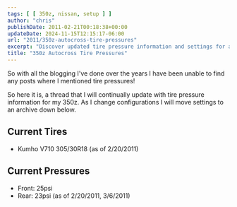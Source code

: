 ```yaml
---
tags: [ [ 350z, nissan, setup ] ]
author: "chris"
publishDate: 2011-02-21T00:18:38+00:00
updateDate: 2024-11-15T12:15:17-06:00
url: "2011/350z-autocross-tire-pressures"
excerpt: "Discover updated tire pressure information and settings for a 350z in this continuously updated blog post."
title: "350z Autocross Tire Pressures"
---
```


So with all the blogging I've done over the years I have been unable to find any posts where I mentioned tire pressures!

So here it is, a thread that I will continually update with tire pressure information for my 350z. As I change configurations I will move settings to an archive down below.
## Current Tires
  - Kumho V710 305/30R18 (as of 2/20/2011)

## Current Pressures
- Front: 25psi   
- Rear: 23psi   (as of 2/20/2011, 3/6/2011)
